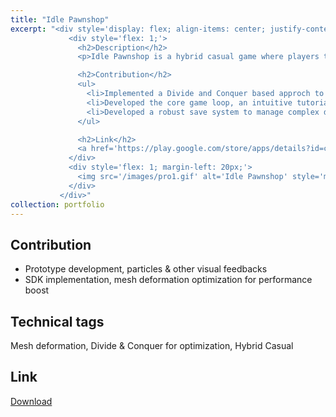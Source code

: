 ```yaml
---
title: "Idle Pawnshop"
excerpt: "<div style='display: flex; align-items: center; justify-content: space-between;'>
             <div style='flex: 1;'>
               <h2>Description</h2>
               <p>Idle Pawnshop is a hybrid casual game where players take on the role of a pawnshop owner, digging for historical artifacts and lost parts of objects to sell or display in their shop. The game features several digging locations and a rarity system for artifacts, allowing players to collect and reconstruct historical figures to enhance their shop's reputation. As players attract more customers and generate income, they can expand their pawnshop into a museum, showcasing their collection.</p>

               <h2>Contribution</h2>
               <ul>
                 <li>Implemented a Divide and Conquer based approch to optimize mesh deformation in real-time, resulting in a performance boost from 30 fps to 60 fps on low-end devices</li>
                 <li>Developed the core game loop, an intuitive tutorial system, and responsive animated feedbacks, improving player engagement and overall game feel</li>
                 <li>Developed a robust save system to manage complex data, such as digging progression and inventory, making sure players do not lose game progress</li>
               </ul>

               <h2>Link</h2>
               <a href='https://play.google.com/store/apps/details?id=com.kolpoverse.idlepawnshop'>Download</a>
             </div>
             <div style='flex: 1; margin-left: 20px;'>
               <img src='/images/pro1.gif' alt='Idle Pawnshop' style='max-width: 100%;'>
             </div>
           </div>"
collection: portfolio
---
```

Contribution
-----
* Prototype development, particles & other visual feedbacks 
* SDK implementation, mesh deformation optimization for performance boost

Technical tags
-----
Mesh deformation, Divide & Conquer for optimization, Hybrid Casual 

Link
-----
[Download](https://play.google.com/store/apps/details?id=com.kolpoverse.idlepawnshop)